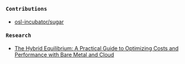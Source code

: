 <h4><samp>Contributions</samp></h4>

- [osl-incubator/sugar](https://github.com/osl-incubator/sugar/issues?q=is%3Apr+author%3Afrhanjav)

<h4><samp>Research</samp></h4>

- [The Hybrid Equilibrium: A Practical Guide to Optimizing Costs and Performance with Bare Metal and Cloud](https://github.com/frhanjav/own-your-servers/blob/main/cloud_paper.pdf)
